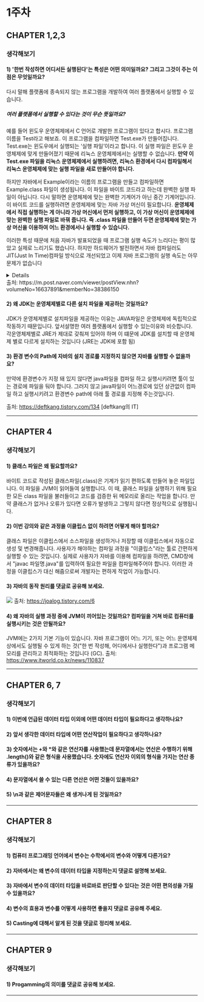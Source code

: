 
# 1주차
## CHAPTER 1,2,3
### 생각해보기 
#### 1) '한번 작성하면 어디서든 실행된다'는 특성은 어떤 의미일까요? 그리고 그것이 주는 이점은 무엇일까요?
다시 말해 플랫폼에 종속되지 않는 프로그램을 개발하여 여러 플랫폼에서 실행할 수 있습니다.

##### 여러 플랫폼에서 실행할 수 있다는 것이 무슨 뜻일까요?
예를 들어 윈도우 운영체제에서 C 언어로 개발한 프로그램이 있다고 합시다. 프로그램 이름을 Test라고 해보죠. 이 프로그램을 컴파일하면 Test.exe가 만들어집니다. Test.exe는 윈도우에서 실행되는 ‘실행 파일’이라고 합니다. 이 실행 파일은 윈도우 운영체제에 맞게 만들어졌기 때문에 리눅스 운영체제에서는 실행할 수 없습니다. **만약 이 Test.exe 파일을 리눅스 운영체제에서 실행하려면, 리눅스 환경에서 다시 컴파일해서 리눅스 운영체제에 맞는 실행 파일을 새로 만들어야 합니다.**

하지만 자바에서 Example이라는 이름의 프로그램을 만들고 컴파일하면 Example.class 파일이 생성됩니다. 이 파일을 바이트 코드라고 하는데 완벽한 실행 파일이 아닙니다. 다시 말하면 운영체제에 맞는 완벽한 기계어가 아닌 중간 기계어입니다. 이 바이트 코드를 실행하려면 운영체제에 맞는 자바 가상 머신이 필요합니다. **운영체제에서 직접 실행하는 게 아니라 가상 머신에서 먼저 실행하고, 이 가상 머신이 운영체제에 맞는 완벽한 실행 파일로 바꿔 줍니다. 즉 .class 파일을 만들어 두면 운영체제에 맞는 가상 머신을 이용하여 어느 환경에서나 실행할 수 있습니다.**

이러한 특성 때문에 처음 자바가 발표되었을 때 프로그램 실행 속도가 느리다는 평이 많았고 실제로 느리기도 했습니다. 하지만 하드웨어가 발전하면서 자바 컴파일러도 JIT(Just In Time)컴파일 방식으로 개선되었고 이제 자바 프로그램의 실행 속도는 아무 문제가 없습니다
<details>

###### 자바 가상 머신과 JIT 컴파일러가 무엇인가요?
자바 가상 머신(Java Virtual Machine; JVM)은 자바 프로그램 실행 환경을 만들어 주는 소프트웨어입니다. 자바 코드를 컴파일하여 .class 바이트 코드로 만들면 이 코드가 자바 가상 머신 환경에서 실행됩니다. 현재 사용하는 컴퓨터의 운영체제에 맞는 자바 실행 환경(Java Runtime Environment; JRE)이 설치되어 있다면 자바 가상 머신이 설치되어 있는 것입니다.

JIT(Just In Time) 컴파일러는 실행 시점에 기계어 코드를 생성하는데, 같은 코드가 반복되면 매번 기계어코드를 새로 생성하지 않고 이전에 만든 기계어를 재사용합니다. 또한 JIT 컴파일러는 운영체제에 맞게 바이트 실행 코드로 한 번에 변환하여 실행하기 때문에 이전의 자바 해석기(Java interpreter) 방식보다 성능이 10~20배 좋습니다.
</details>
출처: https://m.post.naver.com/viewer/postView.nhn?volumeNo=16637891&memberNo=38386150



#### 2) 왜 JDK는 운영체제별로 다른 설치 파일을 제공하는 것일까요?
JDK가 운영체제별로 설치파일을 제공하는 이유는 JAVA파일은 운영체제에 독립적으로 작동하기 때문입니다. 앞서설명한 여러 플랫폼에서 실행할 수 있는이유와 비슷합니다. 각운영체제별로 JRE가 제대로 갖춰져 있어야 하며 이 떄문에 JDK를 설치할 때 운영체제 별로 다르게 설치하는 것입니다 (JRE는 JDK에 포함 됨)

#### 3) 환경 변수의 Path에 자바의 설치 경로를 지정하지 않으면 자바를 실행할 수 없을까요?
만약에 환경변수가 지정 돼 있지 않다면 java파일을 컴파일 하고 실행시키려면 툴이 있는 경로에 파일을 둬야 합니다.
그러지 않고 java파일이 어느경로에 있던 상관없이 컴파일 하고 실행시키려고 환경변수 path에 아래 툴 경로를 지정해 주는것입니다.


출처: https://deftkang.tistory.com/134 [deftkang의 IT]
___
## CHAPTER 4
### 생각해보기 
#### 1) 클래스 파일은 왜 필요할까요?
바이트 코드로 작성된 클래스파일(.class)은 기계가 읽기 편하도록 만들어 놓은 파일입니다. 이 파일을 JVM이 읽어들여 실행합니다. 이 때, 클래스 파일을 실행하기 위해 필요한 모든 class 파일을 불러들이고 코드를 검증한 뒤 메모리로 올리는 작업을 합니다. 만약 클래스가 없거나 오류가 있다면 오류가 발생하고 그렇지 않다면 정상적으로 실행됩니다. 

#### 2) 이번 강의와 같은 과정을 이클립스 없이 하려면 어떻게 해야 할까요?
클래스 파일은 이클립스에서 소스파일을 생성하거나 저장할 때 이클립스에서 자동으로 생성 및 변경해줍니다. 사용자가 해야하는 컴파일 과정을 "이클립스"라는 툴로 간편하게 실행할 수 있는 것입니다. 실제로 사용자가 자바를 이용해 컴파일을 하려면, CMD창에서 "javac 파일명.java"를 입력하여 필요한 파일을 컴파일해주어야 합니다. 이러한 과정을 이클립스가 대신 해줌으로써 개발자는 편하게 작업이 가능합니다.

#### 3) 자바의 동작 원리를 댓글로 공유해 보세요.
![](https://img1.daumcdn.net/thumb/R1280x0/?scode=mtistory2&fname=https%3A%2F%2Fblog.kakaocdn.net%2Fdn%2FqyHYy%2FbtqwIYEfnAA%2FYXgx06VMfek6LCD7FlAJV0%2Fimg.png)
출처: https://joalog.tistory.com/6

#### 4) 왜 자바의 실행 과정 중에 JVM이 끼어있는 것일까요? 컴파일을 거쳐 바로 컴퓨터를 실행시키는 것은 안될까요?
JVM에는 2가지 기본 기능이 있습니다. 자바 프로그램이 어느 기기, 또는 어느 운영체제 상에서도 실행될 수 있게 하는 것("한 번 작성해, 어디에서나 실행한다")과 프로그램 메모리를 관리하고 최적화하는 것입니다 (GC). 
출처: https://www.itworld.co.kr/news/110837
___
## CHAPTER 6, 7
### 생각해보기 
#### 1) 이번에 언급된 데이터 타입 이외에 어떤 데이터 타입이 필요하다고 생각하나요?

#### 2) 앞서 생각한 데이터 타입에 어떤 연산작업이 필요하다고 생각하나요?

#### 3) 숫자에서는 +와 *와 같은 연산자를 사용했는데 문자열에서는 연산은 수행하기 위해 .length()와 같은 형식을 사용했습니다. 숫자에도 연산자 이외의 형식을 가지는 연산 종류가 있을까요?

#### 4) 문자열에서 쓸 수 있는 다른 연산은 어떤 것들이 있을까요?

#### 5) \n과 같은 제어문자들은 왜 생겨나게 된 것일까요?
___
## CHAPTER 8
### 생각해보기 
#### 1) 컴퓨터 프로그래밍 언어에서 변수는 수학에서의 변수와 어떻게 다른가요?

#### 2) 자바에서는 왜 변수의 데이터 타입을 지정하는지 댓글로 설명해 보세요.

#### 3) 자바에서 변수의 데이터 타입을 바로바로 판단할 수 있다는 것은 어떤 편의성을 가질 수 있을까요?

#### 4) 변수의 효용과 변수를 어떻게 사용하면 좋을지 댓글로 공유해 주세요.

#### 5) Casting에 대해서 알게 된 것을 댓글로 정리해 보세요.
___
## CHAPTER 9
### 생각해보기 
#### 1) Progamming의 의미를 댓글로 공유해 보세요.
___

